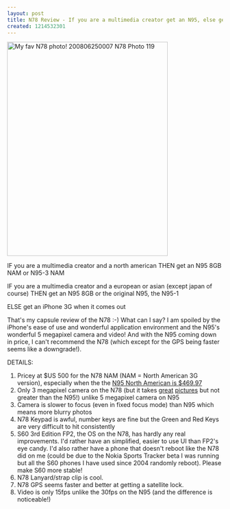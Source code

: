 ```yaml
---
layout: post
title: N78 Review - If you are a multimedia creator get an N95, else get iPhone
created: 1214532301
---
```

<a href="http://www.flickr.com/photos/roland/2611899275/" title="My fav N78 photo! 200806250007 N78 Photo 119 by roland, on Flickr"><img src="http://farm4.static.flickr.com/3029/2611899275_d349a83f2c.jpg" alt="My fav N78 photo! 200806250007 N78 Photo 119" width="375" height="500" /></a> <p>IF you are a multimedia creator and a north american THEN get an N95 8GB NAM or N95-3 NAM</p> <p>IF you are a multimedia creator and a european or asian (except japan of course) THEN get an N95 8GB or the original N95, the N95-1</p> <p>ELSE get an iPhone 3G when it comes out</p> <p>That&#39;s my capsule review of the N78 :-) What can I say? I am spoiled by the iPhone&#39;s ease of use and wonderful application environment and the N95&#39;s wonderful 5 megapixel camera and video! And with the N95 coming down in price, I can&#39;t recommend the N78 (which except for the GPS being faster seems like a downgrade!).</p> <p>DETAILS:</p> <ol>   <li>Pricey at $US 500 for the N78 NAM (NAM = North American 3G version), especially when the the <a href="http://www.tigerdirect.ca/applications/SearchTools/item-details.asp?EdpNo=3796278&amp;CatId=1809">N95 North American is $469.97</a></li>    <li>Only 3 megapixel camera on the N78 (but it takes <a href="http://flickr.com/photos/roland/sets/72157605819602688/">great</a> <a href="http://flickr.com/photos/roland/sets/72157605787633421/">pictures</a> but not greater than the N95!) unlike 5 megapixel camera on N95</li>    <li>Camera is slower to focus (even in fixed focus mode) than N95 which means more blurry photos</li>    <li>N78 Keypad is awful, number keys are fine but the Green and Red Keys are very difficult to hit consistently</li>    <li>S60 3rd Edition FP2, the OS on the N78, has hardly any real improvements. I&#39;d rather have an simplified, easier to use UI than FP2&#39;s eye candy. I&#39;d also rather have a phone that doesn&#39;t reboot like the N78 did on me (could be due to the Nokia Sports Tracker beta I was running but all the S60 phones I have used since 2004 randomly reboot). Please make S60 more stable! </li>    <li>N78 Lanyard/strap clip is cool.</li>    <li>N78 GPS seems faster and better at getting a satellite lock. </li>    <li>Video is only 15fps unlike the 30fps on the N95 (and the difference is noticeable!)</li> </ol><br /> 
